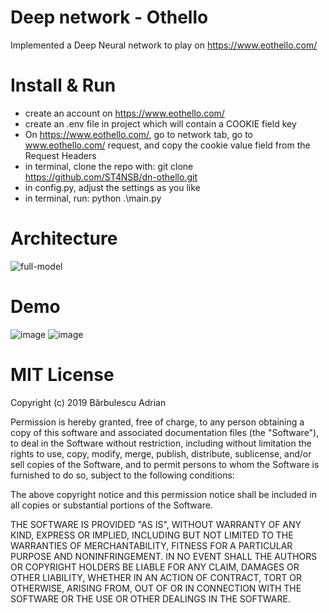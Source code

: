 # Deep network - Othello

Implemented a Deep Neural network to play on https://www.eothello.com/

# Install & Run

- create an account on https://www.eothello.com/
- create an .env file in project which will contain a COOKIE field key
- On https://www.eothello.com/, go to network tab, go to www.eothello.com/ request, and copy the cookie value field from the Request Headers
- in terminal, clone the repo with: git clone https://github.com/ST4NSB/dn-othello.git
- in config.py, adjust the settings as you like
- in terminal, run: python .\main.py

# Architecture

![full-model](https://user-images.githubusercontent.com/38291834/176272139-b2665ec6-3716-4a31-9557-051b1208583b.png)

# Demo

![image](https://user-images.githubusercontent.com/38291834/176273687-17511b0e-f275-4422-b99d-3d9487a07b88.png)
![image](https://user-images.githubusercontent.com/38291834/176273793-a5b74f84-d2b6-4d09-8ea5-6f8a14f60c35.png)

# MIT License

Copyright (c) 2019 Bărbulescu Adrian

Permission is hereby granted, free of charge, to any person obtaining a copy of this software and associated documentation files (the "Software"), to deal in the Software without restriction, including without limitation the rights to use, copy, modify, merge, publish, distribute, sublicense, and/or sell copies of the Software, and to permit persons to whom the Software is furnished to do so, subject to the following conditions:

The above copyright notice and this permission notice shall be included in all copies or substantial portions of the Software.

THE SOFTWARE IS PROVIDED "AS IS", WITHOUT WARRANTY OF ANY KIND, EXPRESS OR IMPLIED, INCLUDING BUT NOT LIMITED TO THE WARRANTIES OF MERCHANTABILITY, FITNESS FOR A PARTICULAR PURPOSE AND NONINFRINGEMENT. IN NO EVENT SHALL THE AUTHORS OR COPYRIGHT HOLDERS BE LIABLE FOR ANY CLAIM, DAMAGES OR OTHER LIABILITY, WHETHER IN AN ACTION OF CONTRACT, TORT OR OTHERWISE, ARISING FROM, OUT OF OR IN CONNECTION WITH THE SOFTWARE OR THE USE OR OTHER DEALINGS IN THE SOFTWARE.
